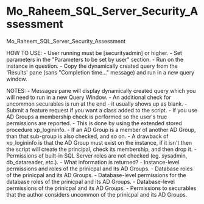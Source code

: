 # Mo_Raheem_SQL_Server_Security_Assessment
Mo_Raheem_SQL_Server_Security_Assessment

HOW TO USE: 
	- User running must be [securityadmin] or higher.
	- Set parameters in the "Parameters to be set by user" section.
	- Run on the instance in question.
	- Copy the dynamically created query from the 'Results' pane (sans "Completion time..." message) and run in a new query window.

NOTES: 
	- Messages pane will display dynamically created query which you will need to run in a new Query Window.
	- An additional check for uncommon securables is run at the end - it usually shows up as blank.
		- Submit a feature request if you want a class added to the script.
	- If you use AD Groups a membership check is performed so the user's true permissions are reported.
		- This is done by using the extended stored procedure xp_logininfo.
		- If an AD Group is a member of another AD Group, than that sub-group is also checked, and so on.
		- A drawback of xp_logininfo is that the AD Group must exist on the instance, if it isn't then the script 
			will create the principal, check its membership, and then drop it.
	- Permissions of built-in SQL Server roles are not checked (eg. sysadmin, db_datareader, etc.).
	- What information is returned?
		- Instance-level permissions and roles of the prinicpal and its AD Groups.
		- Database roles of the prinicpal and its AD Groups.
		- Database-level permissions for the database roles of the prinicpal and its AD Groups.
		- Database-level permissions of the prinicpal and its AD Groups.
		- Permissions to securables that the author considers uncommon of the prinicpal and its AD Groups.
